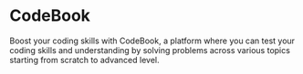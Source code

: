 # CodeBook
Boost your coding skills with CodeBook, a platform where you can test your coding skills and understanding by solving problems across various topics starting from scratch to advanced level.

